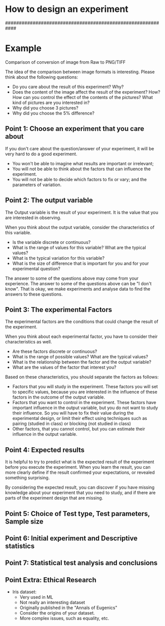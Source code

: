 
# How to design an experiment

############################################################
# Example
Comparison of conversion of image from Raw to PNG/TIFF

The idea of the comparison between image formats is interesting.  Please think about the following questions:

- Do you care about the result of this experiment? Why?
- Does the content of the image affect the result of the experiment? How? How can you control the effect of the contents of the pictures? What kind of pictures are you interested in?
- Why did you choose 3 pictures?
- Why did you choose the 5% difference?


## Point 1: Choose an experiment that you care about

If you don't care about the question/answer of your experiment, it will be very hard to do a good experiment. 
- You won't be able to imagine what results are important or irrelevant; 
- You will not be able to think about the factors that can influence the experiment. 
- You will not be able to decide which factors to fix or vary; and the parameters of variation.

## Point 2: The output variable

The Output variable is the result of your experiment. It is the value that you are interested in observing.

When you think about the output variable, consider the characteristics of this variable.
  - Is the variable discrete or continuous?
  - What is the range of values for this variable? What are the typical values?
  - What is the typical variation for this variable?
  - What is the size of difference that is important for you and for your experimental question?
  
The answer to some of the questions above may come from your experience. The answer to some of the questions above can be "I don't know". That is okay, we make experiments and analyse data to find the answers to these questions.

## Point 3: The experimental Factors

The experimental factors are the conditions that could change the result of the experiment.

When you think about each experimental factor, you have to consider their characteristics as well.
  - Are these factors discrete or continuous? 
  - What is the range of possible values? What are the typical values?
  - What is the relationship between the factor and the output variable?
  - What are the values of the factor that interest you?

Based on these characteristics, you should separate the factors as follows:
  - Factors that you will study in the experiment. These factors you will set to specific values, because you are interested in the influence of these factors in the outcome of the output variable.
  - Factors that you want to control in the experiment. These factors have important influence in the output variable, but you do not want to study their influence. So you will have to fix their value during the experimental design, or limit their effect using techniques such as pairing (studied in class) or blocking (not studied in class)
  - Other factors, that you cannot control, but you can estimate their influence in the output variable.

## Point 4: Expected results

It is helpful to try to predict what is the expected result of the experiment before you execute the experiment. When you learn the result, you can more clearly define if the result confirmed your expectations, or revealed something surprising.

By considering the expected result, you can discover if you have missing knowledge about your experiment that you need to study, and if there are parts of the experiment design that are missing.

## Point 5: Choice of Test type, Test parameters, Sample size

## Point 6: Initial experiment and Descriptive statistics

## Point 7: Statistical test analysis and conclusions

## Point Extra: Ethical Research
- Iris dataset: 
  - Very used in ML
  - Not really an interesting dataset
  - Originally published in the "Annals of Eugenics"
  - Consider the origins of your dataset. 
  - More complex issues, such as equality, etc.


